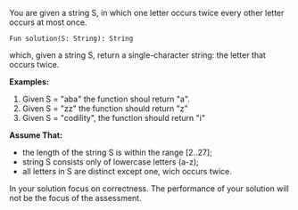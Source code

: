 You are given a string S, in which one letter occurs twice every other letter occurs at most once.

```
Fun solution(S: String): String
```

which, given a string S, return a single-character string: the letter that occurs twice.

**Examples:**

1. Given S = "aba" the function shoul return "a".
2. Given S = "zz" the function should return "z"
3. Given S = "codility", the function should return "i"

**Assume That:**

* the length of the string S is within the range [2..27];
* string S consists only of lowercase letters (a-z);
* all letters in S are distinct except one, wich occurs twice.

In your solution focus on correctness. The performance of your solution will not be the focus of the assessment.
